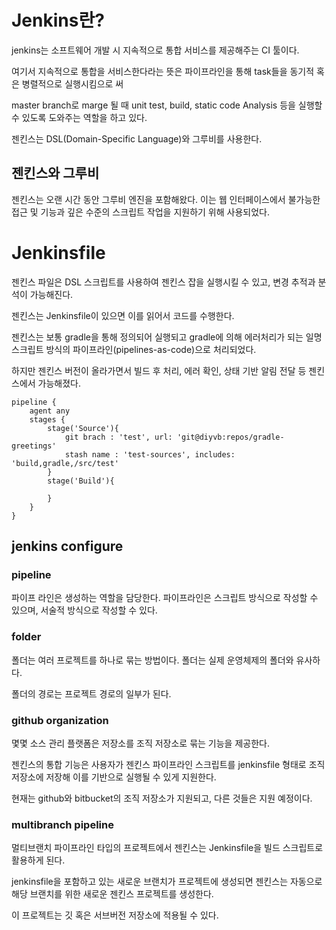 # Jenkins란?

jenkins는 소프트웨어 개발 시 지속적으로 통합 서비스를 제공해주는 CI 툴이다.

여기서 지속적으로 통합을 서비스한다라는 뜻은 파이프라인을 통해 task들을 동기적 혹은 병렬적으로 실행시킴으로 써 

master branch로 marge 될 때 unit test, build, static code Analysis 등을 실행할 수 있도록 도와주는 역할을 하고 있다.

젠킨스는 DSL(Domain-Specific Language)와 그루비를 사용한다.
## 젠킨스와 그루비
젠킨스는 오랜 시간 동안 그루비 엔진을 포함해왔다. 이는 웹 인터페이스에서 불가능한 접근 및 기능과 깊은 수준의 스크립트 작업을 지원하기 위해 사용되었다.

# Jenkinsfile
젠킨스 파일은 DSL 스크립트를 사용하여 젠킨스 잡을 실행시킬 수 있고, 변경 추적과 분석이 가능해진다.

젠킨스는 Jenkinsfile이 있으면 이를 읽어서 코드를 수행한다. 

젠킨스는 보통 gradle을 통해 정의되어 실행되고 gradle에 의해 에러처리가 되는 일명 스크립트 방식의 파이프라인(pipelines-as-code)으로 처리되었다.

하지만 젠킨스 버전이 올라가면서 빌드 후 처리, 에러 확인, 상태 기반 알림 전달 등 젠킨스에서 가능해졌다.

```jenkinsfile
pipeline {
    agent any
    stages {
        stage('Source'){
            git brach : 'test', url: 'git@diyvb:repos/gradle-greetings'
            stash name : 'test-sources', includes: 'build,gradle,/src/test'
        }
        stage('Build'){
            
        }
    }
}
```
## jenkins configure
### pipeline
파이프 라인은 생성하는 역할을 담당한다. 파이프라인은 스크립트 방식으로 작성할 수 있으며, 서술적 방식으로 작성할 수 있다.

### folder
폴더는 여러 프로젝트를 하나로 묶는 방법이다. 폴더는 실제 운영체제의 폴더와 유사하다.

폴더의 경로는 프로젝트 경로의 일부가 된다.

### github organization
몇몇 소스 관리 플랫폼은 저장소를 조직 저장소로 묶는 기능을 제공한다.

젠킨스의 통합 기능은 사용자가 젠킨스 파이프라인 스크립트를 jenkinsfile 형태로 조직 저장소에 저장해 이를 기반으로 실행될 수 있게 지원한다.

현재는 github와 bitbucket의 조직 저장소가 지원되고, 다른 것들은 지원 예정이다.

### multibranch pipeline
멀티브랜치 파이프라인 타입의 프로젝트에서 젠킨스는 Jenkinsfile을 빌드 스크립트로 활용하게 된다. 

jenkinsfile을 포함하고 있는 새로운 브랜치가 프로젝트에 생성되면 젠킨스는 자동으로 해당 브랜치를 위한 새로운 젠킨스 프로젝트를 생성한다.

이 프로젝트는 깃 혹은 서브버전 저장소에 적용될 수 있다.

